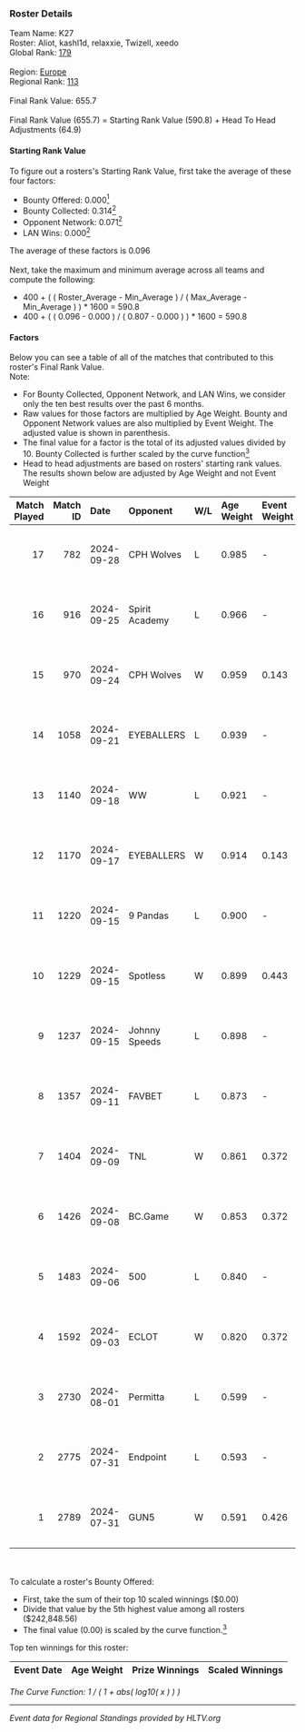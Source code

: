 ### Roster Details<br />
Team Name: K27<br />
Roster: Aliot, kashl1d, relaxxie, Twizell, xeedo<br />
Global Rank: [179](../../standings_global_2024_10_30.md)<br />
<br />
Region: [Europe]( ../../standings_europe_2024_10_30.md)<br />
Regional Rank: [113]( ../../standings_europe_2024_10_30.md)<br />
<br />
Final Rank Value:  655.7<br />
<br />
Final Rank Value (655.7) = Starting Rank Value (590.8) + Head To Head Adjustments (64.9)<br />

#### Starting Rank Value<br />
To figure out a rosters's Starting Rank Value, first take the average of these four factors:<br />
- Bounty Offered: 0.000[<sup>1</sup>](#table2)
- Bounty Collected: 0.314[<sup>2</sup>](#table1)
- Opponent Network: 0.071[<sup>2</sup>](#table1)
- LAN Wins: 0.000[<sup>2</sup>](#table1)

The average of these factors is 0.096<br />
<br />
Next, take the maximum and minimum average across all teams and compute the following:<br />
- 400 + ( ( Roster_Average - Min_Average ) / ( Max_Average - Min_Average ) ) * 1600 = 590.8
- 400 + ( ( 0.096 - 0.000 ) / ( 0.807 - 0.000 ) ) * 1600 = 590.8


#### Factors<br />
Below you can see a table of all of the matches that contributed to this roster's Final Rank Value.<br />
Note:<br />

- For Bounty Collected, Opponent Network, and LAN Wins, we consider only the ten best results over the past 6 months.
- Raw values for those factors are multiplied by Age Weight. Bounty and Opponent Network values are also multiplied by Event Weight. The adjusted value is shown in parenthesis.
- The final value for a factor is the total of its adjusted values divided by 10. Bounty Collected is further scaled by the curve function[<sup>3</sup>](#curveFunction)
- Head to head adjustments are based on rosters' starting rank values. The results shown below are adjusted by Age Weight and not Event Weight
<span id="table1"></span><br />


| Match Played | Match ID | Date       | Opponent       | W/L | Age Weight | Event Weight | Bounty Collected | Opponent Network | LAN Wins  | H2H Adj. | Roster                                   |
| -: | -: | :- | :- | :- | :- | :- | :- | :- | :- | -: | :- |
|           17 |      782 | 2024-09-28 | CPH Wolves     | L   | 0.985      | -            | -                | -                | -         |    -9.22 | Aliot, kashl1d, relaxxie, Twizell, xeedo |
|           16 |      916 | 2024-09-25 | Spirit Academy | L   | 0.966      | -            | -                | -                | -         |    -3.21 | Aliot, kashl1d, relaxxie, Twizell, xeedo |
|           15 |      970 | 2024-09-24 | CPH Wolves     | W   | 0.959      | 0.143        | 0.000 (0.000)    | 0.491 (0.067)    | 0 (0.000) |    20.98 | Aliot, kashl1d, relaxxie, Twizell, xeedo |
|           14 |     1058 | 2024-09-21 | EYEBALLERS     | L   | 0.939      | -            | -                | -                | -         |    -9.05 | Aliot, kashl1d, relaxxie, Twizell, xeedo |
|           13 |     1140 | 2024-09-18 | WW             | L   | 0.921      | -            | -                | -                | -         |   -18.16 | Aliot, kashl1d, relaxxie, Twizell, xeedo |
|           12 |     1170 | 2024-09-17 | EYEBALLERS     | W   | 0.914      | 0.143        | 0.016 (0.002)    | 0.509 (0.067)    | 0 (0.000) |    19.92 | Aliot, kashl1d, relaxxie, Twizell, xeedo |
|           11 |     1220 | 2024-09-15 | 9 Pandas       | L   | 0.900      | -            | -                | -                | -         |    -1.64 | Aliot, kashl1d, relaxxie, Twizell, xeedo |
|           10 |     1229 | 2024-09-15 | Spotless       | W   | 0.899      | 0.443        | 0.000 (0.000)    | 0.000 (0.000)    | 0 (0.000) |     5.45 | Aliot, kashl1d, relaxxie, Twizell, xeedo |
|            9 |     1237 | 2024-09-15 | Johnny Speeds  | L   | 0.898      | -            | -                | -                | -         |    -2.84 | Aliot, kashl1d, relaxxie, Twizell, xeedo |
|            8 |     1357 | 2024-09-11 | FAVBET         | L   | 0.873      | -            | -                | -                | -         |    -4.34 | Aliot, kashl1d, relaxxie, Twizell, xeedo |
|            7 |     1404 | 2024-09-09 | TNL            | W   | 0.861      | 0.372        | 0.002 (0.001)    | 0.076 (0.024)    | 0 (0.000) |    14.82 | Aliot, kashl1d, relaxxie, Twizell, xeedo |
|            6 |     1426 | 2024-09-08 | BC.Game        | W   | 0.853      | 0.372        | 0.018 (0.006)    | 0.183 (0.058)    | 0 (0.000) |    21.34 | Aliot, kashl1d, relaxxie, Twizell, xeedo |
|            5 |     1483 | 2024-09-06 | 500            | L   | 0.840      | -            | -                | -                | -         |    -6.18 | Aliot, kashl1d, relaxxie, Twizell, xeedo |
|            4 |     1592 | 2024-09-03 | ECLOT          | W   | 0.820      | 0.372        | 0.100 (0.031)    | 0.780 (0.238)    | 0 (0.000) |    24.46 | Aliot, kashl1d, relaxxie, Twizell, xeedo |
|            3 |     2730 | 2024-08-01 | Permitta       | L   | 0.599      | -            | -                | -                | -         |    -1.18 | Aliot, kashl1d, relaxxie, Twizell, xeedo |
|            2 |     2775 | 2024-07-31 | Endpoint       | L   | 0.593      | -            | -                | -                | -         |    -2.75 | Aliot, kashl1d, relaxxie, Twizell, xeedo |
|            1 |     2789 | 2024-07-31 | GUN5           | W   | 0.591      | 0.426        | 0.106 (0.027)    | 1.000 (0.252)    | 0 (0.000) |    16.50 | Aliot, kashl1d, relaxxie, Twizell, xeedo |

<br />
<span id="table2"></span><br />
To calculate a roster's Bounty Offered:<br />

- First, take the sum of their top 10 scaled winnings ($0.00)
- Divide that value by the 5th highest value among all rosters ($242,848.56)
- The final value (0.00) is scaled by the curve function.[<sup>3</sup>](#curveFunction)

Top ten winnings for this roster:<br />

| Event Date | Age Weight | Prize Winnings | Scaled Winnings |
| :- | -: | :- | :- |


<span id="curveFunction"></span>_The Curve Function: 1 / ( 1 + abs( log10( x ) ) )_<br />

---
_Event data for Regional Standings provided by HLTV.org_<br />
